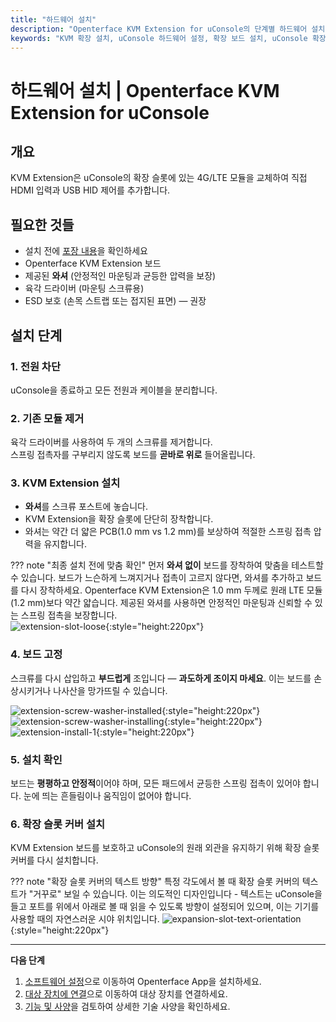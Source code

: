 ```yaml
---
title: "하드웨어 설치"
description: "Openterface KVM Extension for uConsole의 단계별 하드웨어 설치 가이드입니다. 상세한 안전 가이드라인과 함께 uConsole의 확장 슬롯에 확장 보드를 올바르게 설치하는 방법을 배워보세요."
keywords: "KVM 확장 설치, uConsole 하드웨어 설정, 확장 보드 설치, uConsole 확장 슬롯, KVM 하드웨어 가이드, 물리적 설치"
---
```


# **하드웨어 설치** | Openterface KVM Extension for uConsole

## 개요
KVM Extension은 uConsole의 확장 슬롯에 있는 4G/LTE 모듈을 교체하여 직접 HDMI 입력과 USB HID 제어를 추가합니다.

## 필요한 것들
- 설치 전에 [포장 내용](whats-in-the-box.md)을 확인하세요  
- Openterface KVM Extension 보드  
- 제공된 **와셔** (안정적인 마운팅과 균등한 압력을 보장)  
- 육각 드라이버 (마운팅 스크류용)  
- ESD 보호 (손목 스트랩 또는 접지된 표면) — 권장  

## 설치 단계

### **1. 전원 차단**
uConsole을 종료하고 모든 전원과 케이블을 분리합니다.

### **2. 기존 모듈 제거**
육각 드라이버를 사용하여 두 개의 스크류를 제거합니다.  
스프링 접촉자를 구부리지 않도록 보드를 **곧바로 위로** 들어올립니다.

### **3. KVM Extension 설치**
- **와셔**를 스크류 포스트에 놓습니다.  
- KVM Extension을 확장 슬롯에 단단히 장착합니다.  
- 와셔는 약간 더 얇은 PCB(1.0 mm vs 1.2 mm)를 보상하여 적절한 스프링 접촉 압력을 유지합니다.

??? note "최종 설치 전에 맞춤 확인"
    먼저 **와셔 없이** 보드를 장착하여 맞춤을 테스트할 수 있습니다. 보드가 느슨하게 느껴지거나 접촉이 고르지 않다면, 와셔를 추가하고 보드를 다시 장착하세요. Openterface KVM Extension은 1.0 mm 두께로 원래 LTE 모듈(1.2 mm)보다 약간 얇습니다. 제공된 와셔를 사용하면 안정적인 마운팅과 신뢰할 수 있는 스프링 접촉을 보장합니다.  
    ![extension-slot-loose](https://assets.openterface.com/images/product/openterface-kvm-uconsole-extension-slot-loose.webp){:style="height:220px"}

### **4. 보드 고정**
스크류를 다시 삽입하고 **부드럽게** 조입니다 — **과도하게 조이지 마세요**. 이는 보드를 손상시키거나 나사산을 망가뜨릴 수 있습니다.

![extension-screw-washer-installed](https://assets.openterface.com/images/product/openterface-kvm-uconsole-extension-screw-washer-installed.jpg){:style="height:220px"}
![extension-screw-washer-installing](https://assets.openterface.com/images/product/openterface-kvm-uconsole-extension-screw-washer-installing.jpg){:style="height:220px"}
![extension-install-1](https://assets.openterface.com/images/product/openterface-kvm-uconsole-extension-install-1.webp){:style="height:220px"}

### **5. 설치 확인**
보드는 **평평하고 안정적**이어야 하며, 모든 패드에서 균등한 스프링 접촉이 있어야 합니다. 눈에 띄는 흔들림이나 움직임이 없어야 합니다.

### **6. 확장 슬롯 커버 설치**
KVM Extension 보드를 보호하고 uConsole의 원래 외관을 유지하기 위해 확장 슬롯 커버를 다시 설치합니다.

??? note "확장 슬롯 커버의 텍스트 방향"
    특정 각도에서 볼 때 확장 슬롯 커버의 텍스트가 "거꾸로" 보일 수 있습니다. 이는 의도적인 디자인입니다 - 텍스트는 uConsole을 들고 포트를 위에서 아래로 볼 때 읽을 수 있도록 방향이 설정되어 있으며, 이는 기기를 사용할 때의 자연스러운 시야 위치입니다.
    ![expansion-slot-text-orientation](https://assets.openterface.com/images/product/openterface-kvm-uconsole-expansion-slot-text-orientation.webp){:style="height:220px"}

---

**다음 단계**

1. [소프트웨어 설정](/product/uconsole-kvm-extension/software-setup/)으로 이동하여 Openterface App을 설치하세요.  
2. [대상 장치에 연결](/product/uconsole-kvm-extension/connect-to-target/)으로 이동하여 대상 장치를 연결하세요.  
3. [기능 및 사양](/product/uconsole-kvm-extension/features/)을 검토하여 상세한 기술 사양을 확인하세요.
